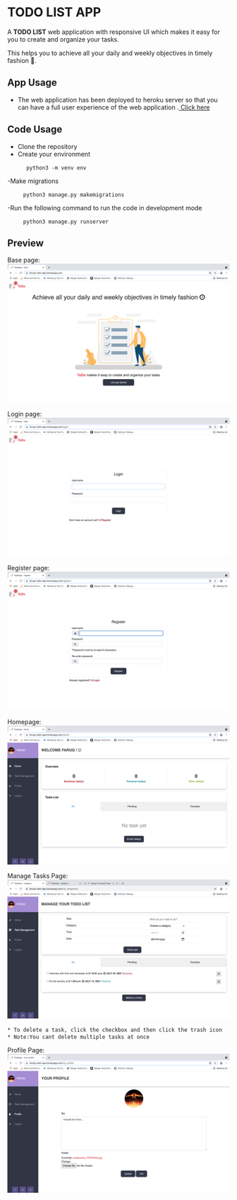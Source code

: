 # TODO LIST APP

A <strong>TODO LIST</strong> web application with responsive UI which makes it easy for you to create and organize your tasks. 

This helps you to achieve all your daily and weekly objectives in timely fashion :slightly_smiling_face:.

## App Usage
- The web application has been deployed to heroku server so that you can have a full user experience of the web application .<a href="https://faruqs-todo-app.herokuapp.com/"> Click here </a>

## Code Usage
- Clone the repository
- Create your environment 
 ```shell
       python3 -m venv env
 ```
 -Make migrations
  ```shell
       python3 manage.py makemigrations
 ```
  -Run the following command to run the code in development mode
  ```shell
       python3 manage.py runserver
 ```
       
## Preview

Base page: <img src="./static/Readme/Base_page.png"> 

Login page: <img src="./static/Readme/Login.png"> 

Register page: <img src="./static/Readme/Register.png"> 

Homepage: <img src="./static/Readme/Homepage.png"> 

Manage Tasks Page:  <img src="./static/Readme/Manage_Tasks.png"> 
 ```shell
 * To delete a task, click the checkbox and then click the trash icon
 * Note:You cant delete multiple tasks at once 
 ```

Profile Page: <img src="./static/Readme/Profile.png"> 

